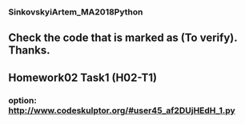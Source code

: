 ### SinkovskyiArtem_MA2018Python

## Сheck the code that is marked as (To verify). Thanks.

## Homework02 Task1 (H02-T1)
### option: http://www.codeskulptor.org/#user45_af2DUjHEdH_1.py
